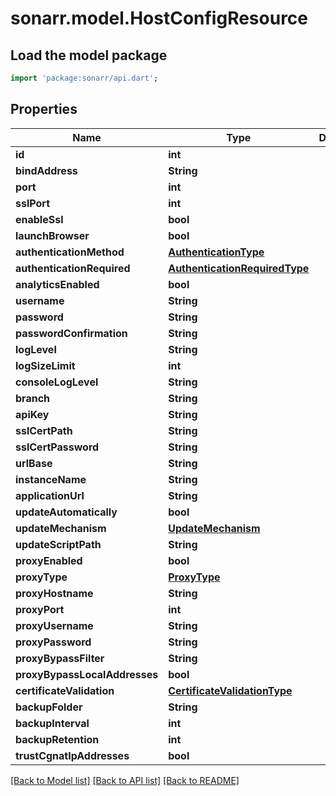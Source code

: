 # sonarr.model.HostConfigResource

## Load the model package
```dart
import 'package:sonarr/api.dart';
```

## Properties
Name | Type | Description | Notes
------------ | ------------- | ------------- | -------------
**id** | **int** |  | [optional] 
**bindAddress** | **String** |  | [optional] 
**port** | **int** |  | [optional] 
**sslPort** | **int** |  | [optional] 
**enableSsl** | **bool** |  | [optional] 
**launchBrowser** | **bool** |  | [optional] 
**authenticationMethod** | [**AuthenticationType**](AuthenticationType.md) |  | [optional] 
**authenticationRequired** | [**AuthenticationRequiredType**](AuthenticationRequiredType.md) |  | [optional] 
**analyticsEnabled** | **bool** |  | [optional] 
**username** | **String** |  | [optional] 
**password** | **String** |  | [optional] 
**passwordConfirmation** | **String** |  | [optional] 
**logLevel** | **String** |  | [optional] 
**logSizeLimit** | **int** |  | [optional] 
**consoleLogLevel** | **String** |  | [optional] 
**branch** | **String** |  | [optional] 
**apiKey** | **String** |  | [optional] 
**sslCertPath** | **String** |  | [optional] 
**sslCertPassword** | **String** |  | [optional] 
**urlBase** | **String** |  | [optional] 
**instanceName** | **String** |  | [optional] 
**applicationUrl** | **String** |  | [optional] 
**updateAutomatically** | **bool** |  | [optional] 
**updateMechanism** | [**UpdateMechanism**](UpdateMechanism.md) |  | [optional] 
**updateScriptPath** | **String** |  | [optional] 
**proxyEnabled** | **bool** |  | [optional] 
**proxyType** | [**ProxyType**](ProxyType.md) |  | [optional] 
**proxyHostname** | **String** |  | [optional] 
**proxyPort** | **int** |  | [optional] 
**proxyUsername** | **String** |  | [optional] 
**proxyPassword** | **String** |  | [optional] 
**proxyBypassFilter** | **String** |  | [optional] 
**proxyBypassLocalAddresses** | **bool** |  | [optional] 
**certificateValidation** | [**CertificateValidationType**](CertificateValidationType.md) |  | [optional] 
**backupFolder** | **String** |  | [optional] 
**backupInterval** | **int** |  | [optional] 
**backupRetention** | **int** |  | [optional] 
**trustCgnatIpAddresses** | **bool** |  | [optional] 

[[Back to Model list]](../README.md#documentation-for-models) [[Back to API list]](../README.md#documentation-for-api-endpoints) [[Back to README]](../README.md)


